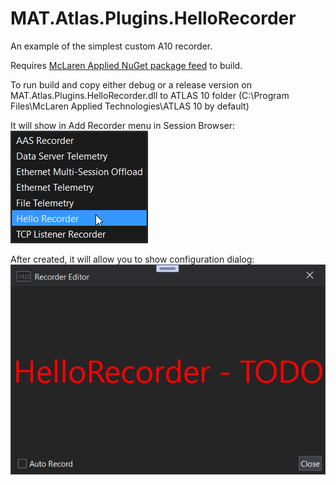 # MAT.Atlas.Plugins.HelloRecorder

An example of the simplest custom A10 recorder. 

Requires [McLaren Applied NuGet package feed](https://atlas.mclarenapplied.com/developer/nuget/setup/) to build. 

To run build and copy either debug or a release version on MAT.Atlas.Plugins.HelloRecorder.dll to ATLAS 10 folder (C:\Program Files\McLaren Applied Technologies\ATLAS 10 by default)

It will show in Add Recorder menu in Session Browser: 
![](./Images/Recorder_Menu.png)

After created, it will allow you to show configuration dialog: 
![](./Images/Recorder_Setup.png)
